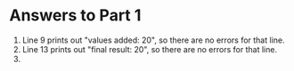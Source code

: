 # Answers to Part 1

1. Line 9 prints out "values added:  20", so there are no errors for that line.
2. Line 13 prints out "final result:  20", so there are no errors for that line.
3. 
